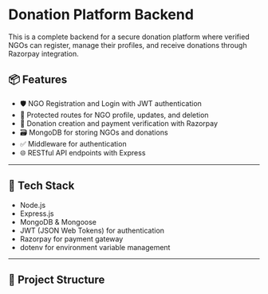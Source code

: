 # Donation Platform Backend

This is a complete backend for a secure donation platform where verified NGOs can register, manage their profiles, and receive donations through Razorpay integration.

## 📦 Features

- 🛡️ NGO Registration and Login with JWT authentication
- 🔐 Protected routes for NGO profile, updates, and deletion
- 💸 Donation creation and payment verification with Razorpay
- 🗃️ MongoDB for storing NGOs and donations
- ✅ Middleware for authentication
- 🌐 RESTful API endpoints with Express

---

## 🚀 Tech Stack

- Node.js
- Express.js
- MongoDB & Mongoose
- JWT (JSON Web Tokens) for authentication
- Razorpay for payment gateway
- dotenv for environment variable management

---

## 📁 Project Structure

